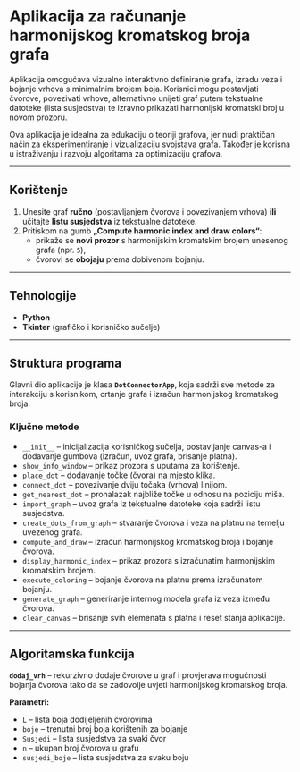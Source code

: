 # Aplikacija za računanje harmonijskog kromatskog broja grafa

Aplikacija omogućava vizualno interaktivno definiranje grafa, izradu veza i bojanje vrhova s minimalnim brojem boja. Korisnici mogu postavljati čvorove, povezivati vrhove, alternativno unijeti graf putem tekstualne datoteke (lista susjedstva) te izravno prikazati harmonijski kromatski broj u novom prozoru.

Ova aplikacija je idealna za edukaciju o teoriji grafova, jer nudi praktičan način za eksperimentiranje i vizualizaciju svojstava grafa. Također je korisna u istraživanju i razvoju algoritama za optimizaciju grafova.

---

## Korištenje

1. Unesite graf **ručno** (postavljanjem čvorova i povezivanjem vrhova) **ili** učitajte **listu susjedstva** iz tekstualne datoteke.  
2. Pritiskom na gumb **„Compute harmonic index and draw colors“**:
   - prikaže se **novi prozor** s harmonijskim kromatskim brojem unesenog grafa (npr. `5`),
   - čvorovi se **obojaju** prema dobivenom bojanju.

---

## Tehnologije

- **Python**
- **Tkinter** (grafičko i korisničko sučelje)

---

## Struktura programa

Glavni dio aplikacije je klasa **`DotConnectorApp`**, koja sadrži sve metode za interakciju s korisnikom, crtanje grafa i izračun harmonijskog kromatskog broja.

### Ključne metode

- `__init__` – inicijalizacija korisničkog sučelja, postavljanje canvas-a i dodavanje gumbova (izračun, uvoz grafa, brisanje platna).
- `show_info_window` – prikaz prozora s uputama za korištenje.
- `place_dot` – dodavanje točke (čvora) na mjesto klika.
- `connect_dot` – povezivanje dviju točaka (vrhova) linijom.
- `get_nearest_dot` – pronalazak najbliže točke u odnosu na poziciju miša.
- `import_graph` – uvoz grafa iz tekstualne datoteke koja sadrži listu susjedstva.
- `create_dots_from_graph` – stvaranje čvorova i veza na platnu na temelju uvezenog grafa.
- `compute_and_draw` – izračun harmonijskog kromatskog broja i bojanje čvorova.
- `display_harmonic_index` – prikaz prozora s izračunatim harmonijskim kromatskim brojem.
- `execute_coloring` – bojanje čvorova na platnu prema izračunatom bojanju.
- `generate_graph` – generiranje internog modela grafa iz veza između čvorova.
- `clear_canvas` – brisanje svih elemenata s platna i reset stanja aplikacije.

---

## Algoritamska funkcija

**`dodaj_vrh`** – rekurzivno dodaje čvorove u graf i provjerava mogućnosti bojanja čvorova tako da se zadovolje uvjeti harmonijskog kromatskog broja.

**Parametri:**
- `L` – lista boja dodijeljenih čvorovima
- `boje` – trenutni broj boja korištenih za bojanje
- `Susjedi` – lista susjedstva za svaki čvor
- `n` – ukupan broj čvorova u grafu
- `susjedi_boje` – lista susjedstva za svaku boju
